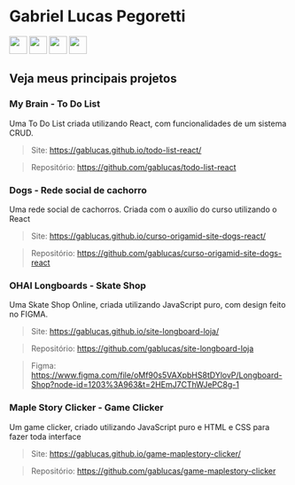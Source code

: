 # Gabriel Lucas Pegoretti

<div>
  <img width='32' src="https://cdn.jsdelivr.net/gh/devicons/devicon/icons/html5/html5-original.svg" /> 
  <img width='32' src="https://cdn.jsdelivr.net/gh/devicons/devicon/icons/css3/css3-original.svg" />
  <img width='32' src="https://cdn.jsdelivr.net/gh/devicons/devicon/icons/javascript/javascript-original.svg" />
  <img width='32' src="https://cdn.jsdelivr.net/gh/devicons/devicon/icons/react/react-original.svg" />
</div>

## Veja meus principais projetos

### My Brain - To Do List
Uma To Do List criada utilizando React, com funcionalidades de um sistema CRUD.
> Site: https://gablucas.github.io/todo-list-react/

> Repositório: https://github.com/gablucas/todo-list-react

### Dogs - Rede social de cachorro
Uma rede social de cachorros. Criada com o auxílio do curso utilizando o React
> Site: https://gablucas.github.io/curso-origamid-site-dogs-react/

> Repositório: https://github.com/gablucas/curso-origamid-site-dogs-react

### OHAI Longboards - Skate Shop
Uma Skate Shop Online, criada utilizando JavaScript puro, com design feito no FIGMA.
> Site: https://gablucas.github.io/site-longboard-loja/

> Repositório: https://github.com/gablucas/site-longboard-loja

> Figma: https://www.figma.com/file/oMf90s5VAXpbHS8tDYlovP/Longboard-Shop?node-id=1203%3A963&t=2HEmJ7CThWJePC8g-1

### Maple Story Clicker - Game Clicker
Um game clicker, criado utilizando JavaScript puro e HTML e CSS para fazer toda interface
> Site: https://gablucas.github.io/game-maplestory-clicker/

> Repositório: https://github.com/gablucas/game-maplestory-clicker



          
          
